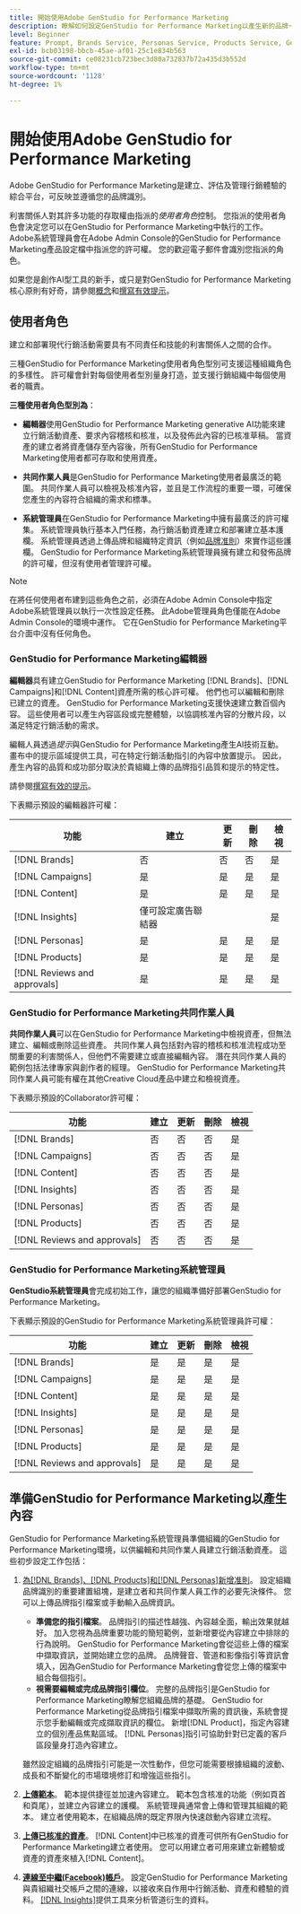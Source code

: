 ```yaml
---
title: 開始使用Adobe GenStudio for Performance Marketing
description: 瞭解如何設定GenStudio for Performance Marketing以產生新的品牌一致行銷內容。
level: Beginner
feature: Prompt, Brands Service, Personas Service, Products Service, Generative AI, Guidelines
exl-id: bcb03198-bbcb-45ae-af01-25c1e834b563
source-git-commit: ce08231cb723bec3d80a732837b72a435d3b552d
workflow-type: tm+mt
source-wordcount: '1128'
ht-degree: 1%

---
```


# 開始使用Adobe GenStudio for Performance Marketing

Adobe GenStudio for Performance Marketing是建立、評估及管理行銷體驗的綜合平台，可反映並遵循您的品牌識別。

利害關係人對其許多功能的存取權由指派的&#x200B;_使用者角色_&#x200B;控制。 您指派的使用者角色會決定您可以在GenStudio for Performance Marketing中執行的工作。 Adobe系統管理員會在Adobe Admin Console的GenStudio for Performance Marketing產品設定檔中指派您的許可權。 您的歡迎電子郵件會識別您指派的角色。

如果您是創作AI型工具的新手，或只是對GenStudio for Performance Marketing核心原則有好奇，請參閱[概念](concepts.md)和[撰寫有效提示](effective-prompts.md)。

## 使用者角色

建立和部署現代行銷活動需要具有不同責任和技能的利害關係人之間的合作。

三種GenStudio for Performance Marketing使用者角色型別可支援這種組織角色的多樣性。 許可權會針對每個使用者型別量身打造，並支援行銷組織中每個使用者的職責。

**三種使用者角色型別為**：

* **編輯器**&#x200B;使用GenStudio for Performance Marketing generative AI功能來建立行銷活動資產、要求內容稽核和核准，以及發佈此內容的已核准草稿。 當資產的建立者將資產儲存至內容後，所有GenStudio for Performance Marketing使用者都可存取和使用資產。

* **共同作業人員**&#x200B;是GenStudio for Performance Marketing使用者最廣泛的範圍。 共同作業人員可以檢視及核准內容，並且是工作流程的重要一環，可確保您產生的內容符合組織的需求和標準。

* **系統管理員**&#x200B;在GenStudio for Performance Marketing中擁有最廣泛的許可權集。 系統管理員執行基本入門任務，為行銷活動資產建立和部署建立基本護欄。 系統管理員透過上傳品牌和組織特定資訊（例如[品牌准則](/help/user-guide/guidelines/overview.md)）來實作這些護欄。 GenStudio for Performance Marketing系統管理員擁有建立和發佈品牌的許可權，但沒有使用者管理許可權。

>[!NOTE]
>在將任何使用者布建到這些角色之前，必須在Adobe Admin Console中指定Adobe系統管理員以執行一次性設定任務。 此Adobe管理員角色僅能在Adobe Admin Console的環境中運作。 它在GenStudio for Performance Marketing平台介面中沒有任何角色。

### GenStudio for Performance Marketing編輯器

**編輯器**&#x200B;具有建立GenStudio for Performance Marketing [!DNL Brands]、[!DNL Campaigns]和[!DNL Content]資產所需的核心許可權。 他們也可以編輯和刪除已建立的資產。 GenStudio for Performance Marketing支援快速建立數百個內容。 這些使用者可以產生內容區段或完整體驗，以協調核准內容的分散片段，以滿足特定行銷活動的需求。

編輯人員透過&#x200B;_提示_&#x200B;與GenStudio for Performance Marketing產生AI技術互動。 畫布中的提示區域提供工具，可在特定行銷活動指引的內容中放置提示。 因此，產生內容的品質和成功部分取決於貴組織上傳的品牌指引品質和提示的特定性。

請參閱[撰寫有效的提示](effective-prompts.md)。

下表顯示預設的編輯器許可權：

| 功能 | 建立 | 更新 | 刪除 | 檢視 |
|-----------|----------------|----------------|----------------|----------------|
| [!DNL Brands] | 否 | 否 | 否 | 是 |
| [!DNL Campaigns] | 是 | 是 | 是 | 是 |
| [!DNL Content] | 是 | 是 | 是 | 是 |
| [!DNL Insights] | 僅可設定廣告聯結器 |    |     | 是 |
| [!DNL Personas] | 是 | 是 | 是 | 是 |
| [!DNL Products] | 是 | 是 | 是 | 是 |
| [!DNL Reviews and approvals] | 是 | 是 | 是 | 是 |

### GenStudio for Performance Marketing共同作業人員

**共同作業人員**&#x200B;可以在GenStudio for Performance Marketing中檢視資產，但無法建立、編輯或刪除這些資產。 共同作業人員包括對內容的稽核和核准流程成功至關重要的利害關係人，但他們不需要建立或直接編輯內容。 潛在共同作業人員的範例包括法律專家與創作者的經理。 GenStudio for Performance Marketing共同作業人員可能有權在其他Creative Cloud產品中建立和檢視資產。

下表顯示預設的Collaborator許可權：

| 功能 | 建立 | 更新 | 刪除 | 檢視 |
|-----------|----------------|----------------|----------------|----------------|
| [!DNL Brands] | 否 | 否 | 否 | 是 |
| [!DNL Campaigns] | 否 | 否 | 否 | 是 |
| [!DNL Content] | 否 | 否 | 否 | 是 |
| [!DNL Insights] | 否 | 否 | 否 | 是 |
| [!DNL Personas] | 否 | 否 | 否 | 是 |
| [!DNL Products] | 否 | 否 | 否 | 是 |
| [!DNL Reviews and approvals] | 否 | 否 | 否 | 是 |

### GenStudio for Performance Marketing系統管理員

**GenStudio系統管理員**&#x200B;會完成初始工作，讓您的組織準備好部署GenStudio for Performance Marketing。

下表顯示預設的GenStudio for Performance Marketing系統管理員許可權：

| 功能 | 建立 | 更新 | 刪除 | 檢視 |
|-----------|----------------|----------------|----------------|----------------|
| [!DNL Brands] | 是 | 是 | 是 | 是 |
| [!DNL Campaigns] | 是 | 是 | 是 | 是 |
| [!DNL Content] | 是 | 是 | 是 | 是 |
| [!DNL Insights] | 是 | 是 | 是 | 是 |
| [!DNL Personas] | 是 | 是 | 是 | 是 |
| [!DNL Products] | 是 | 是 | 是 | 是 |
| [!DNL Reviews and approvals] | 是 | 是 | 是 | 是 |


## 準備GenStudio for Performance Marketing以產生內容

GenStudio for Performance Marketing系統管理員準備組織的GenStudio for Performance Marketing環境，以供編輯和共同作業人員建立行銷活動資產。 這些初步設定工作包括：

1. [為[!DNL Brands]、[!DNL Products]和[!DNL Personas]新增准則](./guidelines/overview.md)。 設定組織品牌識別的重要建置組塊，是建立者和共同作業人員工作的必要先決條件。 您可以上傳品牌指引檔案或手動輸入品牌資訊。
   * **準備您的指引檔案**。 品牌指引的描述性越強、內容越全面，輸出效果就越好。 加入您視為品牌重要功能的簡短範例，並新增要從內容建立中排除的行為說明。 GenStudio for Performance Marketing會從這些上傳的檔案中擷取資訊，並開始建立您的品牌。 品牌聲音、管道和影像指引等資訊會填入，因為GenStudio for Performance Marketing會從您上傳的檔案中組合每個指引。
   * **視需要編輯或完成品牌指引欄位**。 完整的品牌指引是GenStudio for Performance Marketing瞭解您組織品牌的基礎。 GenStudio for Performance Marketing從品牌指引檔案中擷取所需的資訊後，系統會提示您手動編輯或完成擷取資訊的欄位。 新增[!DNL Product]，指定內容建立的個別產品焦點區域。 [!DNL Personas]指引可協助針對已定義的客戶區段量身打造內容建立。

   雖然設定組織的品牌指引可能是一次性動作，但您可能需要根據組織的波動、成長和不斷變化的市場環境修訂和增強這些指引。

1. **[上傳範本](./content/use-templates.md)**。 範本提供捷徑並加速內容建立。 範本包含核准的功能（例如頁首和頁尾），並建立內容建立的護欄。 系統管理員通常會上傳和管理其組織的範本。 建立者使用範本，在組織品牌的既定界限內快速啟動內容建立流程。

1. **[上傳已核准的資產](./content/manage-assets.md)**。 [!DNL Content]中已核准的資產可供所有GenStudio for Performance Marketing建立者使用。 您可以用建立者可用來建立新體驗或資產的資產來植入[!DNL Content]。

1. **[連線至中繼(Facebook)帳戶](./insights/connect-channel.md)**。 設定GenStudio for Performance Marketing與貴組織社交帳戶之間的連線，以接收來自作用中行銷活動、資產和體驗的資料。 [[!DNL Insights]](./insights/overview.md)提供工具來分析管道衍生的資料。
